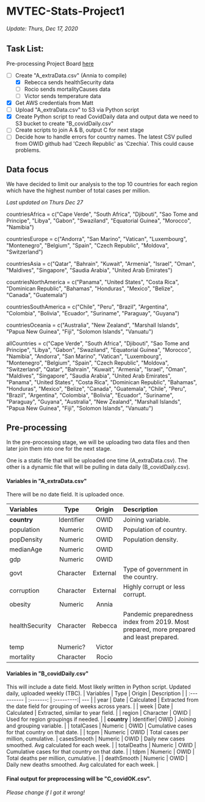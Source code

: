 # MVTEC-Stats-Project1

###### Update: Thurs, Dec 17, 2020

## Task List:
Pre-processing Project Board [here](https://github.com/arixha/MVTEC-Stats-Project1/projects/1)
- [ ] Create "A_extraData.csv" (Annia to compile)
    - [x] Rebecca sends healthSecurity data
    - [ ] Rocio sends mortalityCauses data
    - [ ] Victor sends temperature data
- [x] Get AWS credentials from Matt
- [ ] Upload "A_extraData.csv" to S3 via Python script
- [x] Create Python script to read CovidDaily data and output data we need to S3 bucket to create "B_covidDaily.csv"
- [ ] Create scripts to join A & B, output C for next stage
- [ ] Decide how to handle errors for country names. The latest CSV pulled from OWID github had 'Czech Republic' as 'Czechia'. This could cause problems.

## Data focus
We have decided to limit our analysis to the top 10 countries for each region which have the highest number of total cases per million.

*Last updated on Thurs Dec 27*

countriesAfrica = c("Cape Verde", "South Africa", "Djibouti", "Sao Tome and Principe", "Libya", "Gabon", "Swaziland", "Equatorial Guinea", "Morocco", "Namibia") 

countriesEurope = c("Andorra", "San Marino", "Vatican", "Luxembourg", "Montenegro", "Belgium", "Spain", "Czech Republic", "Moldova", "Switzerland")

countriesAsia = c("Qatar", "Bahrain", "Kuwait", "Armenia", "Israel", "Oman", "Maldives", "Singapore", "Saudia Arabia", "United Arab Emirates")

countriesNorthAmerica = c("Panama", "United States", "Costa Rica", "Dominican Republic", "Bahamas", "Honduras", "Mexico", "Belize", "Canada", "Guatemala")

countriesSouthAmerica = c("Chile", "Peru", "Brazil", "Argentina", "Colombia", "Bolivia", "Ecuador", "Suriname", "Paraguay", "Guyana")

countriesOceania = c("Australia", "New Zealand", "Marshall Islands", "Papua New Guinea", "Fiji", "Solomon Islands", "Vanuatu")

allCountries = c("Cape Verde", "South Africa", "Djibouti", "Sao Tome and Principe", "Libya", "Gabon", "Swaziland", "Equatorial Guinea", "Morocco", "Namibia", "Andorra", "San Marino", "Vatican", "Luxembourg", "Montenegro", "Belgium", "Spain", "Czech Republic", "Moldova", "Switzerland", "Qatar", "Bahrain", "Kuwait", "Armenia", "Israel", "Oman", "Maldives", "Singapore", "Saudia Arabia", "United Arab Emirates", "Panama", "United States", "Costa Rica", "Dominican Republic", "Bahamas", "Honduras", "Mexico", "Belize", "Canada", "Guatemala", "Chile", "Peru", "Brazil", "Argentina", "Colombia", "Bolivia", "Ecuador", "Suriname", "Paraguay", "Guyana", "Australia", "New Zealand", "Marshall Islands", "Papua New Guinea", "Fiji", "Solomon Islands", "Vanuatu")

## Pre-processing

In the pre-processing stage, we will be uploading two data files and then later join them into one for the next stage.

One is a static file that will be uploaded one time (A_extraData.csv). The other is a dynamic file that will be pulling in data daily (B_covidDaily.csv).

#### Variables in "A_extraData.csv"
There will be no date field. It is uploaded once.

| Variables     | Type      | Origin    | Description      |
| :------------ |:--------: |:--------: | :----- |
| **country**   | Identifier| OWID      | Joining variable. |
| population    | Numeric   | OWID      | Population of country. |
| popDensity    | Numeric   | OWID      | Population density. |
| medianAge     | Numeric   | OWID      | |
| gdp           | Numeric   | OWID      | |
| govt          | Character | External  | Type of government in the country. |
| corruption    | Character | External  | Highly corrupt or less corrupt. |
| obesity       | Numeric   | Annia     | |
| healthSecurity| Character | Rebecca   | Pandemic preparedness index from 2019. Most prepared, more prepared and least prepared. | 
|  temp         | Numeric?  | Victor    | |
| mortality     | Character | Rocio     | |
 

#### Variables in "B_covidDaily.csv"
This will include a date field. Most likely written in Python script. Updated daily, uploaded weekly (TBC).
| Variables   | Type      | Origin     | Description |
| :---------- | :-------: | :---------:| ---        |
| year        | Date      | Calculated | Extracted from the date field for grouping of weeks across years. |
| week        | Date      | Calculated | Extracted, similar to year field. |
| region      | Character | OWID       | Used for region groupings if needed. |
| **country** | Identifier| OWID       | Joining and grouping variable. |
| totalCases  | Numeric   | OWID       | Cumulative cases for that country on that date. |
| tcpm        | Numeric   | OWID       | Total cases per million, cumulative.
| casesSmooth | Numeric   | OWID       | Daily new cases smoothed. Avg calculated for each week. |
| totalDeaths | Numeric   | OWID       | Cumulative cases for that country on that date. |
| tdpm        | Numeric   | OWID       | Total deaths per million, cumulative. |
| deathSmooth | Numeric   | OWID       | Daily new deaths smoothed. Avg calculated for each week. |

#### Final output for preprocessing will be "C_covidOK.csv". 
*Please change if I got it wrong!*
